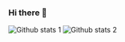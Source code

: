 ### Hi there 👋

<!--
**gurgen22/gurgen22** is a ✨ _special_ ✨ repository because its `README.md` (this file) appears on your GitHub profile.

Here are some ideas to get you started:

- 🔭 I’m currently working on c#, .NET 5
- 🌱 I’m currently learning docker, rabbitmq, 
- 👯 I’m looking to collaborate on 
- 
-->
![Github stats 1](https://github-readme-stats.vercel.app/api?gurgne22=kullanıcıadınız&show_icons=true&theme=gradient) 
![Github stats 2](https://github-readme-stats.vercel.app/api?gurgen22=kullanıcıadınız&show_icons=true&theme=radical)
